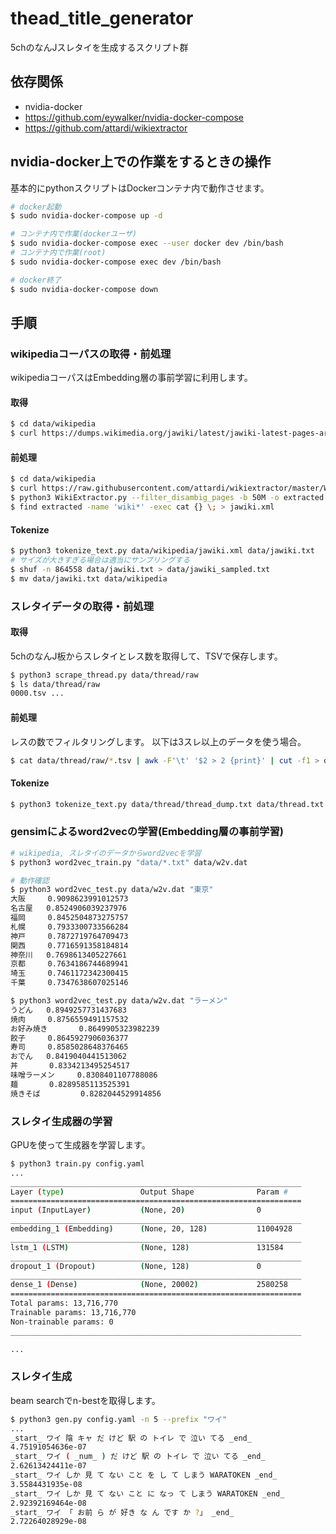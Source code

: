 # thead_title_generator

5chのなんJスレタイを生成するスクリプト群

## 依存関係

* nvidia-docker
* https://github.com/eywalker/nvidia-docker-compose
* https://github.com/attardi/wikiextractor

## nvidia-docker上での作業をするときの操作

基本的にpythonスクリプトはDockerコンテナ内で動作させます。

```sh
# docker起動
$ sudo nvidia-docker-compose up -d

# コンテナ内で作業(dockerユーザ)
$ sudo nvidia-docker-compose exec --user docker dev /bin/bash
# コンテナ内で作業(root)
$ sudo nvidia-docker-compose exec dev /bin/bash

# docker終了
$ sudo nvidia-docker-compose down
```

## 手順

### wikipediaコーパスの取得・前処理

wikipediaコーパスはEmbedding層の事前学習に利用します。

#### 取得

```sh
$ cd data/wikipedia
$ curl https://dumps.wikimedia.org/jawiki/latest/jawiki-latest-pages-articles.xml.bz2 -O
```

#### 前処理

```sh
$ cd data/wikipedia
$ curl https://raw.githubusercontent.com/attardi/wikiextractor/master/WikiExtractor.py -O
$ python3 WikiExtractor.py --filter_disambig_pages -b 50M -o extracted jawiki-latest-pages-articles.xml.bz2
$ find extracted -name 'wiki*' -exec cat {} \; > jawiki.xml
```
#### Tokenize

```sh
$ python3 tokenize_text.py data/wikipedia/jawiki.xml data/jawiki.txt
# サイズが大きすぎる場合は適当にサンプリングする
$ shuf -n 864558 data/jawiki.txt > data/jawiki_sampled.txt 
$ mv data/jawiki.txt data/wikipedia
```

### スレタイデータの取得・前処理

#### 取得

5chのなんJ板からスレタイとレス数を取得して、TSVで保存します。

```sh
$ python3 scrape_thread.py data/thread/raw
$ ls data/thread/raw
0000.tsv ...
```

#### 前処理

レスの数でフィルタリングします。
以下は3スレ以上のデータを使う場合。

```sh
$ cat data/thread/raw/*.tsv | awk -F'\t' '$2 > 2 {print}' | cut -f1 > data/thread/thread_dump.txt
```

#### Tokenize

```sh
$ python3 tokenize_text.py data/thread/thread_dump.txt data/thread.txt
```

### gensimによるword2vecの学習(Embedding層の事前学習)

```sh
# wikipedia, スレタイのデータからword2vecを学習
$ python3 word2vec_train.py "data/*.txt" data/w2v.dat

# 動作確認
$ python3 word2vec_test.py data/w2v.dat "東京"
大阪     0.9098623991012573
名古屋   0.8524906039237976
福岡     0.8452504873275757
札幌     0.7933300733566284
神戸     0.7872719764709473
関西     0.7716591358184814
神奈川   0.7698613405227661
京都     0.7634186744689941
埼玉     0.7461172342300415
千葉     0.7347638607025146

$ python3 word2vec_test.py data/w2v.dat "ラーメン"
うどん   0.8949257731437683
焼肉     0.8756559491157532
お好み焼き       0.8649905323982239
餃子     0.8645927906036377
寿司     0.8585028648376465
おでん   0.8419040441513062
丼       0.8334213495254517
味噌ラーメン     0.8308401107788086
麺       0.8289585113525391
焼きそば         0.8282044529914856
```

### スレタイ生成器の学習

GPUを使って生成器を学習します。

```sh
$ python3 train.py config.yaml
...
_________________________________________________________________
Layer (type)                 Output Shape              Param #
=================================================================
input (InputLayer)           (None, 20)                0
_________________________________________________________________
embedding_1 (Embedding)      (None, 20, 128)           11004928
_________________________________________________________________
lstm_1 (LSTM)                (None, 128)               131584
_________________________________________________________________
dropout_1 (Dropout)          (None, 128)               0
_________________________________________________________________
dense_1 (Dense)              (None, 20002)             2580258
=================================================================
Total params: 13,716,770
Trainable params: 13,716,770
Non-trainable params: 0
_________________________________________________________________

...
```

### スレタイ生成

beam searchでn-bestを取得します。

```sh
$ python3 gen.py config.yaml -n 5 --prefix "ワイ"
...
_start_ ワイ 陰 キャ だ けど 駅 の トイレ で 泣い てる _end_
4.75191054636e-07
_start_ ワイ ( _num_ ) だ けど 駅 の トイレ で 泣い てる _end_
2.62613424411e-07
_start_ ワイ しか 見 て ない こと を し て しまう WARATOKEN _end_
3.5584431935e-08
_start_ ワイ しか 見 て ない こと に なっ て しまう WARATOKEN _end_
2.92392169464e-08
_start_ ワイ 「 お前 ら が 好き な ん です か ?」 _end_
2.72264028929e-08
```

